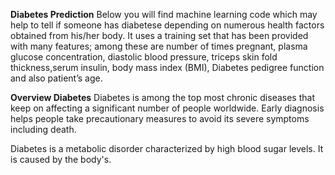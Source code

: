 **Diabetes Prediction**
Below you will find machine learning code which may help to tell if someone has diabetese depending on numerous health factors obtained from his/her body. It uses a training set that has been provided with many features; among these are number of times pregnant, plasma glucose concentration, diastolic blood pressure, triceps skin fold thickness,serum insulin, body mass index (BMI), Diabetes pedigree function and also patient’s age. 

**Overview Diabetes** 
Diabetes is among the top most chronic diseases that keep on affecting a significant number of people worldwide. Early diagnosis helps people take precautionary measures to avoid its severe symptoms including death.

Diabetes is a metabolic disorder characterized by high blood sugar levels. It is caused by the body's.
